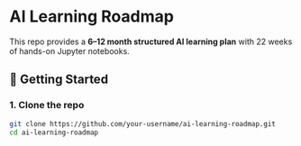 # AI Learning Roadmap

This repo provides a **6–12 month structured AI learning plan** with 22 weeks of hands-on Jupyter notebooks.

## 🚀 Getting Started

### 1. Clone the repo
```bash
git clone https://github.com/your-username/ai-learning-roadmap.git
cd ai-learning-roadmap
